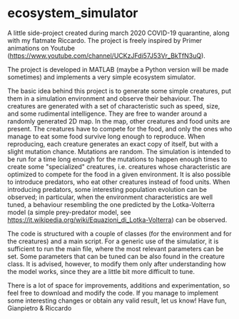 # ecosystem_simulator

A little side-project created during march 2020 COVID-19 quarantine, along with my flatmate Riccardo. The project is freely inspired by Primer animations on Youtube (https://www.youtube.com/channel/UCKzJFdi57J53Vr_BkTfN3uQ).

The project is developed in MATLAB (maybe a Python version will be made sometimes) and implements a very simple ecosystem simulator.

The basic idea behind this project is to generate some simple creatures, put them in a simulation environment and observe their behaviour. The creatures are generated with a set of characteristic such as speed, size, and some rudimental intelligence. They are free to wander around a randomly generated 2D map. In the map, other creatures and food units are present. The creatures have to compete for the food, and only the ones who manage to eat some food survive long enough to reproduce. When reproducing, each creature generates an exact copy of itself, but with a slight mutation chance. Mutations are random. The simulation is intended to be run for a time long enough for the mutations to happen enough times to create some "specialized" creatures, i.e. creatures whose characteristic are optimized to compete for the food in a given environment. It is also possible to introduce predators, who eat other creatures instead of food units. When introducing predators, some interesting population evolution can be observed; in particular, when the environment characteristics are well tuned, a behaviour resembling the one predicted by the Lotka-Volterra model (a simple prey-predator model, see https://it.wikipedia.org/wiki/Equazioni_di_Lotka-Volterra) can be observed.

The code is structured with a couple of classes (for the environment and for the creatures) and a main script. For a generic use of the simulatior, it is sufficient to run the main file, where the most relevant parameters can be set. Some parameters that can be tuned can be also found in the creature class. It is advised, however, to modify them only after understanding how the model works, since they are a little bit more difficult to tune.

There is a lot of space for improvements, additions and experimentation, so feel free to download and modify the code. If you manage to implement some interesting changes or obtain any valid result, let us know! Have fun, Gianpietro & Riccardo
